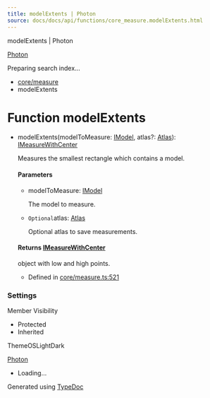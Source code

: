 ```yaml
---
title: modelExtents | Photon
source: docs/docs/api/functions/core_measure.modelExtents.html
---
```


modelExtents | Photon

[Photon](../index.html)




Preparing search index...

* [core/measure](../modules/core_measure.html)
* modelExtents

# Function modelExtents

* modelExtents(modelToMeasure: [IModel](../interfaces/core_schema.IModel.html), atlas?: [Atlas](../classes/core_measure.Atlas.html)): [IMeasureWithCenter](../interfaces/core_maker.IMeasureWithCenter.html)

  Measures the smallest rectangle which contains a model.

  #### Parameters

  + modelToMeasure: [IModel](../interfaces/core_schema.IModel.html)

    The model to measure.
  + `Optional`atlas: [Atlas](../classes/core_measure.Atlas.html)

    Optional atlas to save measurements.

  #### Returns [IMeasureWithCenter](../interfaces/core_maker.IMeasureWithCenter.html)

  object with low and high points.

  + Defined in [core/measure.ts:521](https://github.com/mwhite454/photon/blob/main/packages/photon/src/core/measure.ts#L521)

### Settings

Member Visibility

* Protected
* Inherited

ThemeOSLightDark

[Photon](../index.html)

* Loading...

Generated using [TypeDoc](https://typedoc.org/)
